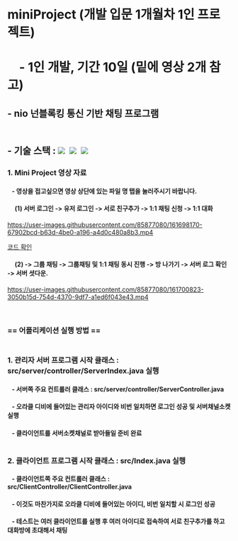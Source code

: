 # miniProject (개발 입문 1개월차 1인 프로젝트) 
# &nbsp;&nbsp;&nbsp; - 1인 개발, 기간 10일 (밑에 영상 2개 참고)
## - nio 넌블록킹 통신 기반 채팅 프로그램<br/><br/>
## - 기술 스택 : <img src="https://img.shields.io/badge/java-007396?style=for-the-badge&logo=java&logoColor=white">&nbsp;&nbsp;<img src="https://img.shields.io/badge/javafx-00599C?style=for-the-badge&logo=java&logoColor=white">&nbsp;&nbsp;<img src="https://img.shields.io/badge/oracle-F80000?style=for-the-badge&logo=oracle&logoColor=white">
### 1. Mini Project 영상 자료
#### &nbsp;&nbsp;&nbsp;- 영상을 접고싶으면 영상 상단에 있는 파일 명 탭을 눌러주시기 바랍니다.
#### &nbsp;&nbsp;&nbsp;&nbsp;&nbsp;(1) 서버 로그인 -> 유저 로그인 -> 서로 친구추가 -> 1:1 채팅 신청 -> 1:1 대화
https://user-images.githubusercontent.com/85877080/161698170-67902bcd-b63d-4be0-a196-a4d0c480a8b3.mp4

[코드 확인](https://github.com/tjdtls690/miniProject/blob/main/src/application/objectVO/MemberVO.java#L67)
<br/>

#### &nbsp;&nbsp;&nbsp;&nbsp;&nbsp;(2) -> 그룹 채팅 -> 그룹채팅 및 1:1 채팅 동시 진행 -> 방 나가기 -> 서버 로그 확인 -> 서버 셧다운.
https://user-images.githubusercontent.com/85877080/161700823-3050b15d-754d-4370-9df7-a1ed6f043e43.mp4

<br/>

### == 어플리케이션 실행 방법 ==<br/><br/>
### 1. 관리자 서버 프로그램 시작 클래스 : src/server/controller/ServerIndex.java 실행
#### &nbsp;&nbsp;&nbsp;- 서버쪽 주요 컨트롤러 클래스 : src/server/controller/ServerController.java
#### &nbsp;&nbsp;&nbsp;- 오라클 디비에 들어있는 관리자 아이디와 비번 일치하면 로그인 성공 및 서버채널소켓 실행
#### &nbsp;&nbsp;&nbsp;- 클라이언트를 서버소켓채널로 받아들일 준비 완료<br/><br/>
### 2. 클라이언트 프로그램 시작 클래스 : src/Index.java 실행
#### &nbsp;&nbsp;&nbsp;- 클라이언트쪽 주요 컨트롤러 클래스 : src/ClientController/ClientController.java
#### &nbsp;&nbsp;&nbsp;- 이것도 마찬가지로 오라클 디비에 들어있는 아이디, 비번 일치할 시 로그인 성공
#### &nbsp;&nbsp;&nbsp;- 테스트는 여러 클라이언트를 실행 후 여러 아이디로 접속하여 서로 친구추가를 하고 대화방에 초대해서 채팅
